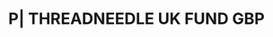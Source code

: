 ---
layout: asset
title: P| THREADNEEDLE UK FUND GBP                                 
isin: GB00B630YG26
---